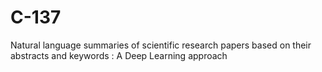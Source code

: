 # C-137
Natural language summaries of scientific research papers based on their abstracts and keywords : A Deep Learning approach
